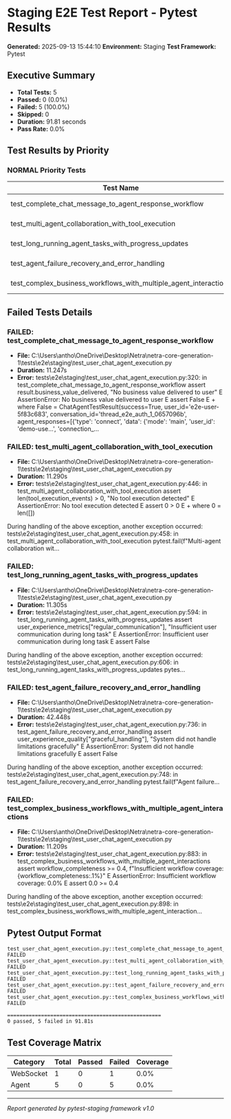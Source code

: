 # Staging E2E Test Report - Pytest Results

**Generated:** 2025-09-13 15:44:10
**Environment:** Staging
**Test Framework:** Pytest

## Executive Summary

- **Total Tests:** 5
- **Passed:** 0 (0.0%)
- **Failed:** 5 (100.0%)
- **Skipped:** 0
- **Duration:** 91.81 seconds
- **Pass Rate:** 0.0%

## Test Results by Priority

### NORMAL Priority Tests

| Test Name | Status | Duration | File |
|-----------|--------|----------|------|
| test_complete_chat_message_to_agent_response_workflow | FAIL failed | 11.247s | test_user_chat_agent_execution.py |
| test_multi_agent_collaboration_with_tool_execution | FAIL failed | 11.290s | test_user_chat_agent_execution.py |
| test_long_running_agent_tasks_with_progress_updates | FAIL failed | 11.305s | test_user_chat_agent_execution.py |
| test_agent_failure_recovery_and_error_handling | FAIL failed | 42.448s | test_user_chat_agent_execution.py |
| test_complex_business_workflows_with_multiple_agent_interactions | FAIL failed | 11.209s | test_user_chat_agent_execution.py |

## Failed Tests Details

### FAILED: test_complete_chat_message_to_agent_response_workflow
- **File:** C:\Users\antho\OneDrive\Desktop\Netra\netra-core-generation-1\tests\e2e\staging\test_user_chat_agent_execution.py
- **Duration:** 11.247s
- **Error:** tests\e2e\staging\test_user_chat_agent_execution.py:320: in test_complete_chat_message_to_agent_response_workflow
    assert result.business_value_delivered, "No business value delivered to user"
E   AssertionError: No business value delivered to user
E   assert False
E    +  where False = ChatAgentTestResult(success=True, user_id='e2e-user-5f83c683', conversation_id='thread_e2e_auth_1_0657096b', agent_responses=[{'type': 'connect', 'data': {'mode': 'main', 'user_id': 'demo-use...', 'connection_...

### FAILED: test_multi_agent_collaboration_with_tool_execution
- **File:** C:\Users\antho\OneDrive\Desktop\Netra\netra-core-generation-1\tests\e2e\staging\test_user_chat_agent_execution.py
- **Duration:** 11.290s
- **Error:** tests\e2e\staging\test_user_chat_agent_execution.py:446: in test_multi_agent_collaboration_with_tool_execution
    assert len(tool_execution_events) > 0, "No tool execution detected"
E   AssertionError: No tool execution detected
E   assert 0 > 0
E    +  where 0 = len([])

During handling of the above exception, another exception occurred:
tests\e2e\staging\test_user_chat_agent_execution.py:458: in test_multi_agent_collaboration_with_tool_execution
    pytest.fail(f"Multi-agent collaboration wit...

### FAILED: test_long_running_agent_tasks_with_progress_updates
- **File:** C:\Users\antho\OneDrive\Desktop\Netra\netra-core-generation-1\tests\e2e\staging\test_user_chat_agent_execution.py
- **Duration:** 11.305s
- **Error:** tests\e2e\staging\test_user_chat_agent_execution.py:594: in test_long_running_agent_tasks_with_progress_updates
    assert user_experience_metrics["regular_communication"], "Insufficient user communication during long task"
E   AssertionError: Insufficient user communication during long task
E   assert False

During handling of the above exception, another exception occurred:
tests\e2e\staging\test_user_chat_agent_execution.py:606: in test_long_running_agent_tasks_with_progress_updates
    pytes...

### FAILED: test_agent_failure_recovery_and_error_handling
- **File:** C:\Users\antho\OneDrive\Desktop\Netra\netra-core-generation-1\tests\e2e\staging\test_user_chat_agent_execution.py
- **Duration:** 42.448s
- **Error:** tests\e2e\staging\test_user_chat_agent_execution.py:736: in test_agent_failure_recovery_and_error_handling
    assert user_experience_quality["graceful_handling"], "System did not handle limitations gracefully"
E   AssertionError: System did not handle limitations gracefully
E   assert False

During handling of the above exception, another exception occurred:
tests\e2e\staging\test_user_chat_agent_execution.py:748: in test_agent_failure_recovery_and_error_handling
    pytest.fail(f"Agent failure...

### FAILED: test_complex_business_workflows_with_multiple_agent_interactions
- **File:** C:\Users\antho\OneDrive\Desktop\Netra\netra-core-generation-1\tests\e2e\staging\test_user_chat_agent_execution.py
- **Duration:** 11.209s
- **Error:** tests\e2e\staging\test_user_chat_agent_execution.py:883: in test_complex_business_workflows_with_multiple_agent_interactions
    assert workflow_completeness >= 0.4, f"Insufficient workflow coverage: {workflow_completeness:.1%}"
E   AssertionError: Insufficient workflow coverage: 0.0%
E   assert 0.0 >= 0.4

During handling of the above exception, another exception occurred:
tests\e2e\staging\test_user_chat_agent_execution.py:898: in test_complex_business_workflows_with_multiple_agent_interaction...

## Pytest Output Format

```
test_user_chat_agent_execution.py::test_complete_chat_message_to_agent_response_workflow FAILED
test_user_chat_agent_execution.py::test_multi_agent_collaboration_with_tool_execution FAILED
test_user_chat_agent_execution.py::test_long_running_agent_tasks_with_progress_updates FAILED
test_user_chat_agent_execution.py::test_agent_failure_recovery_and_error_handling FAILED
test_user_chat_agent_execution.py::test_complex_business_workflows_with_multiple_agent_interactions FAILED

==================================================
0 passed, 5 failed in 91.81s
```

## Test Coverage Matrix

| Category | Total | Passed | Failed | Coverage |
|----------|-------|--------|--------|----------|
| WebSocket | 1 | 0 | 1 | 0.0% |
| Agent | 5 | 0 | 5 | 0.0% |

---
*Report generated by pytest-staging framework v1.0*
